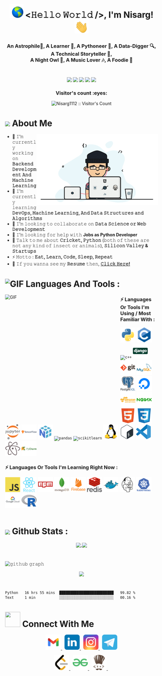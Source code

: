 <h1 align="center">
  <a target="_blank">
    <img src="tenor.gif" width="45px" style="max-width:100%;">
  </a>
  &lt;𝙷𝚎𝚕𝚕𝚘 𝚆𝚘𝚛𝚕𝚍 /&gt, I'm Nisarg!
  <a target="_blank">
    <img src="Hi.gif" width="45px" />
  </a>
  <br>
  <h3 align='center'>An Astrophile🌌, A Learner 🙇, A Pythoneer 🐍, A Data-Digger 🔍, A Technical Storyteller 💬,<br> A Night Owl 🦉, A Music Lover 🎶, A Foodie 🍕</h3>
</h1>
<br>

<p align="center">
<!--   <img src="https://komarev.com/ghpvc/?username=Nisarg1112&color=brightgreen" alt="watching_count" /> -->
<img src="https://img.shields.io/badge/Age-20-blue" />
  
  <img src="https://img.shields.io/badge/Focus-Backend%20Development%20%26%20Machine%20Learning-brightgreen" />
  
  <img src="https://img.shields.io/badge/Lives-India-success" />
  
  <img src="https://img.shields.io/badge/In Relationship With-Python-success" />
  
  <img src="https://img.shields.io/badge/Languages-English%20%26%20Hindi%20%26%20Gujarati-brightgreen" />
  
</p>
<h3 align="center">Visitor's count :eyes:</h3>

<p align="center"><img src="https://profile-counter.glitch.me/{Nisarg1112}/count.svg" alt="Nisarg1112 :: Visitor's Count" /></p>

# <img src="https://emojis.slackmojis.com/emojis/images/1579216111/7550/pikachu_wave.gif?1579216111" align="center" width="45" /> About Me
<a target="_blank">
  <img align="right" height="235" width="400" alt="GIF" src="image.gif">
</a>

- 🔭 𝙸’𝚖 𝚌𝚞𝚛𝚛𝚎𝚗𝚝𝚕𝚢 𝚠𝚘𝚛𝚔𝚒𝚗𝚐 𝚘𝚗 **𝙱𝚊𝚌𝚔𝚎𝚗𝚍 𝙳𝚎𝚟𝚎𝚕𝚘𝚙𝚖𝚎𝚗𝚝 𝙰𝚗𝚍 𝙼𝚊𝚌𝚑𝚒𝚗𝚎 𝙻𝚎𝚊𝚛𝚗𝚒𝚗𝚐** 
- 🌱 𝙸’𝚖 𝚌𝚞𝚛𝚛𝚎𝚗𝚝𝚕𝚢 𝚕𝚎𝚊𝚛𝚗𝚒𝚗𝚐 **𝙳𝚎𝚟𝙾𝚙𝚜, 𝙼𝚊𝚌𝚑𝚒𝚗𝚎 𝙻𝚎𝚊𝚛𝚗𝚒𝚗𝚐, 𝙰𝚗𝚍 𝙳𝚊𝚝𝚊 𝚂𝚝𝚛𝚞𝚌𝚝𝚞𝚛𝚎𝚜 𝚊𝚗𝚍 𝙰𝚕𝚐𝚘𝚛𝚒𝚝𝚑𝚖𝚜**
- 👯 𝙸’𝚖 𝚕𝚘𝚘𝚔𝚒𝚗𝚐 𝚝𝚘 𝚌𝚘𝚕𝚕𝚊𝚋𝚘𝚛𝚊𝚝𝚎 𝚘𝚗 **𝙳𝚊𝚝𝚊 𝚂𝚌𝚒𝚎𝚗𝚌𝚎 𝚘𝚛 𝚆𝚎𝚋 𝙳𝚎𝚟𝚎𝚕𝚘𝚙𝚖𝚎𝚗𝚝**
- 🤔 𝙸’𝚖 𝚕𝚘𝚘𝚔𝚒𝚗𝚐 𝚏𝚘𝚛 𝚑𝚎𝚕𝚙 𝚠𝚒𝚝𝚑 **Jobs as Python Developer**
- 💬 𝚃𝚊𝚕𝚔 𝚝𝚘 𝚖𝚎 𝚊𝚋𝚘𝚞𝚝 **𝙲𝚛𝚒𝚌𝚔𝚎𝚝, 𝙿𝚢𝚝𝚑𝚘𝚗** (𝚋𝚘𝚝𝚑 𝚘𝚏 𝚝𝚑𝚎𝚜𝚎 𝚊𝚛𝚎 𝚗𝚘𝚝 𝚊𝚗𝚢 𝚔𝚒𝚗𝚍 𝚘𝚏 𝚒𝚗𝚜𝚎𝚌𝚝 𝚘𝚛 𝚊𝚗𝚒𝚖𝚊𝚕𝚜), **𝚂𝚒𝚕𝚒𝚌𝚘𝚗 𝚅𝚊𝚕𝚕𝚎𝚢 & 𝚂𝚝𝚊𝚛𝚝𝚞𝚙𝚜**
- ⚡ 𝙼𝚘𝚝𝚝𝚘 : **𝙴𝚊𝚝, 𝙻𝚎𝚊𝚛𝚗, 𝙲𝚘𝚍𝚎, 𝚂𝚕𝚎𝚎𝚙, 𝚁𝚎𝚙𝚎𝚊𝚝**
- 📃 𝙸𝚏 𝚢𝚘𝚞 𝚠𝚊𝚗𝚗𝚊 𝚜𝚎𝚎 𝚖𝚢 **𝚁𝚎𝚜𝚞𝚖𝚎** 𝚝𝚑𝚎𝚗, <a href="">**𝙲𝚕𝚒𝚌𝚔 𝙷𝚎𝚛𝚎!**</a>

<!-- <details open="">
<summary>
  <g-emoji class="g-emoji" alias="chart_with_upwards_trend" fallback-src="https://github.githubassets.com/images/icons/emoji/unicode/1f4c8.png">📈</g-emoji>
  <strong>𝙶𝚒𝚝𝚑𝚞𝚋 𝚂𝚝𝚊𝚝𝚜 : </strong>
</summary> -->

# <img alt="GIF" src="https://tenor.com/view/on-process-dig-put-pressure-equipment-household-tools-gif-4501065825736383176.gif" width="60"/> Languages And Tools : 
<img align="left" alt="GIF" src="https://user-images.githubusercontent.com/22797857/90096298-b90f4b00-dd54-11ea-9a31-00ad53f8ec04.gif?raw=true" width="380px" height="380px"/>

<h3>⚡️ Languages Or Tools I'm Using / Most Familiar With :</h3>
<code><img height="50" width="50" src="https://github.com/devicons/devicon/blob/master/icons/python/python-original.svg" alt="python"></code>
<code><img height="50" width="50" src="https://github.com/devicons/devicon/blob/master/icons/c/c-original.svg" alt="c"></code>
<code><img height="50" width="50" src="https://github.com/isocpp/logos/blob/master/cpp_logo.svg" alt="c++"></code>
<code><img height="50" width="50" src="https://github.com/devicons/devicon/blob/master/icons/django/django-original.svg" alt="django"></code>
<code><img height="50" width="50" src="https://github.com/devicons/devicon/blob/master/icons/git/git-original-wordmark.svg" alt="git"></code>
<code><img height="50" width="50" src="https://github.com/devicons/devicon/blob/master/icons/mysql/mysql-original-wordmark.svg" alt="mysql"></code>
<code><img height="50" width="50" src="https://github.com/devicons/devicon/blob/master/icons/postgresql/postgresql-original-wordmark.svg" alt="postgres"></code>
<code><img height="50" width="50" src="https://github.com/devicons/devicon/blob/master/icons/digitalocean/digitalocean-original.svg" alt='digitalocean'></code>
<code><img height="50" width="50" src="https://github.com/devicons/devicon/blob/master/icons/amazonwebservices/amazonwebservices-plain-wordmark.svg" alt='AWS'></code>
<code><img height="50" width="50" src="https://github.com/devicons/devicon/blob/master/icons/nginx/nginx-original.svg" alt="nginx"></code>
<code><img height="50" width="50" src="https://github.com/devicons/devicon/blob/master/icons/html5/html5-original.svg" alt="html"></code>
<code><img height="50" width="50" src="https://github.com/devicons/devicon/blob/master/icons/css3/css3-original.svg" alt="css3"></code>
<code><img height="50" width="50" src="https://github.com/devicons/devicon/blob/master/icons/jupyter/jupyter-original-wordmark.svg" alt="jupyter"></code>
<code><img height="50" width="50" src="https://github.com/devicons/devicon/blob/master/icons/tensorflow/tensorflow-original-wordmark.svg" alt="tensorflow"></code>
<code><img height="50" width="50" src="https://github.com/valohai/ml-logos/blob/master/numpy.svg" alt="numpy"></code>
<code><img height="50" width="50" src="https://github.com/valohai/ml-logos/blob/master/pandas.svg" alt="pandas"></code>
<code><img height="50" width="50" src="https://upload.wikimedia.org/wikipedia/commons/0/05/Scikit_learn_logo_small.svg" alt="scikitlearn"></code>
<code><img height="50" width="50" src="https://github.com/devicons/devicon/blob/master/icons/linux/linux-original.svg" alt="linux"></code>
<code><img height="50" width="50" src="https://github.com/devicons/devicon/blob/master/icons/bash/bash-original.svg" alt="bash"></code>
<code><img height="50" width="50" src="https://github.com/devicons/devicon/blob/master/icons/vscode/vscode-original.svg" alt="vscode"></code>
<code><img height="50" width="50" src="https://github.com/devicons/devicon/blob/master/icons/atom/atom-original.svg" alt="atom"></code>
<code><img height="50" width="50" src="https://github.com/devicons/devicon/blob/master/icons/pycharm/pycharm-original-wordmark.svg" alt="pycharm"></code>
<!-- https://github.com/valohai/ml-logos/blob/master/scikit-learn.svg -->

<h3>⚡️ Languages Or Tools I'm Learning Right Now :</h3>
<code><img height="50" width="50" src="https://github.com/devicons/devicon/blob/master/icons/javascript/javascript-original.svg" alt="js"></code>
<code><img height="50" width="50" src="https://github.com/devicons/devicon/blob/master/icons/react/react-original-wordmark.svg" alt="react"></code>
<code><img height="50" width="50" src="https://github.com/devicons/devicon/blob/master/icons/npm/npm-original-wordmark.svg" alt="npm"></code>
<code><img height="50" width="50" src="https://github.com/devicons/devicon/blob/master/icons/mongodb/mongodb-original-wordmark.svg" alt="mongo"></code>
<code><img height="50" width="50" src="https://github.com/devicons/devicon/blob/master/icons/firebase/firebase-plain-wordmark.svg" alt="firebase"></code>
<code><img height="50" width="50" src="https://github.com/devicons/devicon/blob/master/icons/redis/redis-original-wordmark.svg" alt="redis"></code>
<code><img height="50" width="50" src="https://github.com/devicons/devicon/blob/master/icons/docker/docker-original.svg" alt="docker"></code>
<code><img height="50" width="50" src="https://github.com/devicons/devicon/blob/master/icons/jenkins/jenkins-line.svg" alt="jenkins"></code>
<code><img height="50" width="50" src="https://github.com/devicons/devicon/blob/master/icons/kubernetes/kubernetes-plain-wordmark.svg" alt="kubernetes"></code>
<code><img height="50" width="50" src="https://github.com/devicons/devicon/blob/master/icons/googlecloud/googlecloud-original-wordmark.svg" alt="gcp"></code>
<code><img height="50" width="50" src="https://github.com/devicons/devicon/blob/master/icons/r/r-original.svg" alt="r"></code>
<br/>
<br>

# <img src="https://emojis.slackmojis.com/emojis/images/1471045852/841/hero.gif?1471045852" align="center" width="45" /> Github Stats :

<p align="center">
  <a href="https://github.com/Nisarg1112">
    <img align="center" src="https://github-readme-stats.vercel.app/api?username=Nisarg1112&show_icons=true&hide_border=true&title_color=94b4a4&amp&icon_color=FFFFFF&amp&text_color=FFFFFF&amp&bg_color=000000&count_private=true&include_all_commits=true"/>
  </a>
  <a href="https://github.com/Nisarg1112">
    <img align="center" height="195px" src="https://github-readme-stats.vercel.app/api/top-langs/?username=Nisarg1112&text_color=FFFFFF&bg_color=000000&title_color=94b4a4&langs_count=15&layout=compact&hide_border=true" />
  </a>
</p>
</details>
<br>

![𝚐𝚒𝚝𝚑𝚞𝚋 𝚐𝚛𝚊𝚙𝚑](https://activity-graph.herokuapp.com/graph?username=Nisarg1112&theme=react-dark&hide_border=true&area=false)

<!-- <img align="right" src="http://estruyf-github.azurewebsites.net/api/VisitorHit?user=Nisarg1112&repo=Django-Ecommerce-Website&countColorcountColor&countColor=%237B1E7B"/> -->

<p align="center">
  <a>    
    <img align="center" src="https://github-readme-streak-stats.herokuapp.com/?user=Nisarg1112&theme=dark&hide_border=true"/>
  </a>
</p>
<br>



<!--START_SECTION:waka-->
```text
Python   16 hrs 55 mins  █████████████████████████   99.82 % 
Text     1 min           ░░░░░░░░░░░░░░░░░░░░░░░░░   00.16 % 
```
<!--END_SECTION:waka-->

<h1>
  <a target="_blank">
    <img src="https://github.com/JayantGoel001/JayantGoel001/blob/master/GIF/Handshake.gif" height="50px" width = "50px" style="max-width:100%;">
  </a>
  Connect With Me
</h1>

<p align="center">
  <a href="mailto:nisargtrivedi054@gmail.com" target="_blank">
    <code><img height="50" width="50" src="https://github.com/edent/SuperTinyIcons/blob/master/images/svg/gmail.svg"/></code>
  </a>
  &nbsp

  <a href="https://www.linkedin.com/in/nisargtrivedi1112/" target="_blank">
    <code><img height="50" width="50" src="https://github.com/edent/SuperTinyIcons/blob/master/images/svg/linkedin.svg"/></code>
  </a>
  &nbsp

  <a href="https://www.instagram.com/mr.nisu85/" target="_blank">
    <code><img height="50" width="50" src="https://github.com/edent/SuperTinyIcons/blob/master/images/svg/instagram.svg"/></code>
  </a>
  &nbsp

  <a href="https://t.me/Nisarg1112" target="_blank">
    <code><img height="50" width="50" src="https://github.com/edent/SuperTinyIcons/blob/master/images/svg/telegram.svg"/></code>
  </a>
</p>

<p align="center">
  <a href="https://leetcode.com/nisargtrivedi054/" target="_blank">
    <code><img height="50" width="50" src="leetcode (1).svg"/></code>
  </a>
  &nbsp
  
  <a href="https://auth.geeksforgeeks.org/user/nisargtrivedi054/practice/" target="_blank">
    <code><img height="50" width="50" src="geeksforgeeks.svg"/></code>
  </a>
  &nbsp
  
  <a href="https://www.codechef.com/users/nisu_85" target="_blank">
    <code><img height="50" width="50" src="codechef.svg"/></code>
  </a>
  &nbsp
</p>

<!--<img align="right" alt="GIF" height="170px" src="https://media.giphy.com/media/J5B1Y8QZnzXXbLQIBu/giphy.gif" />

 # 𝚂𝚙𝚘𝚝𝚒𝚏𝚢 𝙿𝚕𝚊𝚢𝚒𝚗𝚐 🎧

[![Spotify](https://novatorem.bgstatic.vercel.app/api/spotify)](https://open.spotify.com/user/3152zhpbol54hoiay3pdkou6dgwq) -->
<!-- <a href="https://iconscout.com/icons/leetcode" target="_blank">Leetcode Icon</a> by <a href="https://iconscout.com/contributors/icon-54">Icon 54</a> on <a href="https://iconscout.com">Iconscout</a> -->
